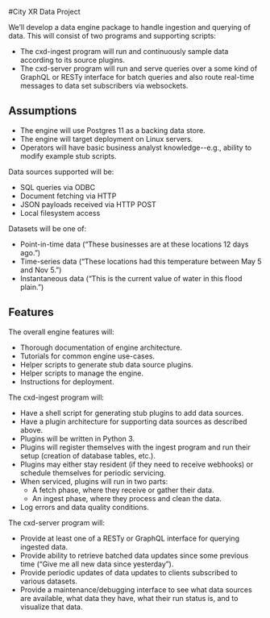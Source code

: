 #City XR Data Project

We’ll develop a data engine package to handle ingestion and querying of data. This will consist of two programs and supporting scripts:

- The cxd-ingest program will run and continuously sample data according to its source plugins.
- The cxd-server program will run and serve queries over a some kind of GraphQL or RESTy interface for batch queries and also route real-time messages to data set subscribers via websockets.

## Assumptions

- The engine will use Postgres 11 as a backing data store.
- The engine will target deployment on Linux servers.
- Operators will have basic business analyst knowledge--e.g., ability to modify example stub scripts.

Data sources supported will be:

- SQL queries via ODBC
- Document fetching via HTTP
- JSON payloads received via HTTP POST
- Local filesystem access

Datasets will be one of:

- Point-in-time data (“These businesses are at these locations 12 days ago.”)
- Time-series data (“These locations had this temperature between May 5 and Nov 5.”)
- Instantaneous data (“This is the current value of water in this flood plain.”)

## Features

The overall engine features will:

- Thorough documentation of engine architecture.
- Tutorials for common engine use-cases.
- Helper scripts to generate stub data source plugins.
- Helper scripts to manage the engine.
- Instructions for deployment.

The cxd-ingest program will:

- Have a shell script for generating stub plugins to add data sources.
- Have a plugin architecture for supporting data sources as described above.
- Plugins will be written in Python 3.
- Plugins will register themselves with the ingest program and run their setup (creation of database tables, etc.).
- Plugins may either stay resident (if they need to receive webhooks) or schedule themselves for periodic servicing.
- When serviced, plugins will run in two parts:
  - A fetch phase, where they receive or gather their data.
  - An ingest phase, where they process and clean the data.
- Log errors and data quality conditions.

The cxd-server program will:

- Provide at least one of a RESTy or GraphQL interface for querying ingested data.
- Provide ability to retrieve batched data updates since some previous time (“Give me all new data since yesterday”).
- Provide periodic updates of data updates to clients subscribed to various datasets.
- Provide a maintenance/debugging interface to see what data sources are available, what data they have, what their run status is, and to visualize that data.
